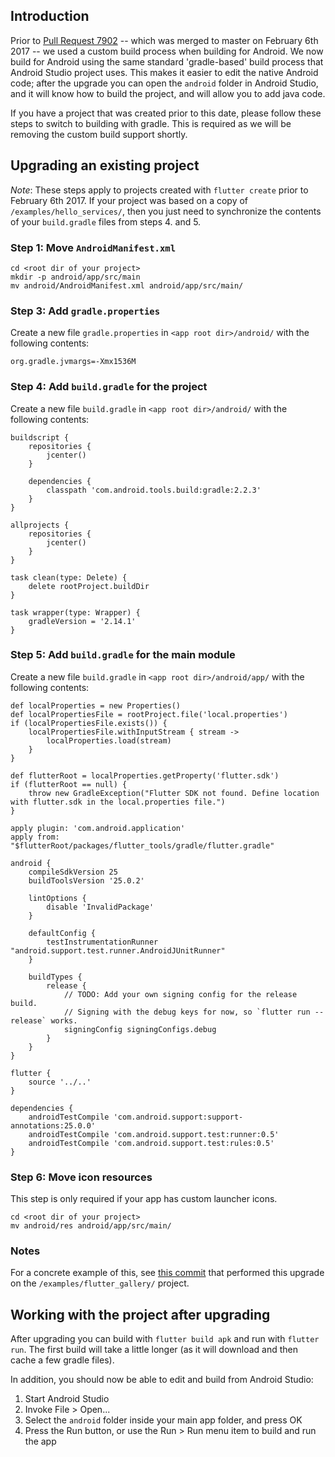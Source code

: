 ## Introduction

Prior to [Pull Request 7902](https://github.com/flutter/flutter/pull/7902) -- which was merged to master on February 6th 2017 -- we used a custom build process when building for Android. We now build for Android using the same standard 'gradle-based' build process that Android Studio project uses. This makes it easier to edit the native Android code; after the upgrade you can open the `android` folder in Android Studio, and it will know how to build the project, and will allow you to add java code.

If you have a project that was created prior to this date, please follow these steps to switch to building with gradle. This is required as we will be removing the custom build support shortly.

## Upgrading an existing project

*Note*: These steps apply to projects created with `flutter create` prior to February 6th 2017. If your project was based on a copy of `/examples/hello_services/`, then you just need to synchronize the contents of your `build.gradle` files from steps 4. and 5.

### Step 1: Move `AndroidManifest.xml`

```
cd <root dir of your project>
mkdir -p android/app/src/main
mv android/AndroidManifest.xml android/app/src/main/
```

### Step 3: Add `gradle.properties`

Create a new file `gradle.properties` in `<app root dir>/android/` with the following contents:

```
org.gradle.jvmargs=-Xmx1536M
```

### Step 4: Add `build.gradle` for the project

Create a new file `build.gradle` in `<app root dir>/android/` with the following contents:

```
buildscript {
    repositories {
        jcenter()
    }

    dependencies {
        classpath 'com.android.tools.build:gradle:2.2.3'
    }
}

allprojects {
    repositories {
        jcenter()
    }
}

task clean(type: Delete) {
    delete rootProject.buildDir
}

task wrapper(type: Wrapper) {
    gradleVersion = '2.14.1'
}
```


### Step 5: Add `build.gradle` for the main module

Create a new file `build.gradle` in `<app root dir>/android/app/` with the following contents:

```
def localProperties = new Properties()
def localPropertiesFile = rootProject.file('local.properties')
if (localPropertiesFile.exists()) {
    localPropertiesFile.withInputStream { stream ->
        localProperties.load(stream)
    }
}

def flutterRoot = localProperties.getProperty('flutter.sdk')
if (flutterRoot == null) {
    throw new GradleException("Flutter SDK not found. Define location with flutter.sdk in the local.properties file.")
}

apply plugin: 'com.android.application'
apply from: "$flutterRoot/packages/flutter_tools/gradle/flutter.gradle"

android {
    compileSdkVersion 25
    buildToolsVersion '25.0.2'

    lintOptions {
        disable 'InvalidPackage'
    }

    defaultConfig {
        testInstrumentationRunner "android.support.test.runner.AndroidJUnitRunner"
    }

    buildTypes {
        release {
            // TODO: Add your own signing config for the release build.
            // Signing with the debug keys for now, so `flutter run --release` works.
            signingConfig signingConfigs.debug
        }
    }
}

flutter {
    source '../..'
}

dependencies {
    androidTestCompile 'com.android.support:support-annotations:25.0.0'
    androidTestCompile 'com.android.support.test:runner:0.5'
    androidTestCompile 'com.android.support.test:rules:0.5'
}
```

### Step 6: Move icon resources

This step is only required if your app has custom launcher icons.

```
cd <root dir of your project>
mv android/res android/app/src/main/
```

### Notes

For a concrete example of this, see [this commit](https://github.com/flutter/flutter/pull/8173/commits/3a7507f80bfec22e36664b766a8730dcff2f80ec) that performed this upgrade on the `/examples/flutter_gallery/` project.

## Working with the project after upgrading

After upgrading you can build with `flutter build apk` and run with `flutter run`. The first build will take a little longer (as it will download and then cache a few gradle files).

In addition, you should now be able to edit and build from Android Studio:

1. Start Android Studio
1. Invoke File > Open...
1. Select the `android` folder inside your main app folder, and press OK
1. Press the Run button, or use the Run > Run menu item to build and run the app